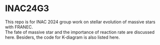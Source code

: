 # INAC24G3

This repo is for INAC 2024 group work on stellar evolution of massive stars with FRANEC. \
The fate of massive star and the importance of reaction rate are discussed here. 
Besiders, the code for K-diagram is also listed here.
